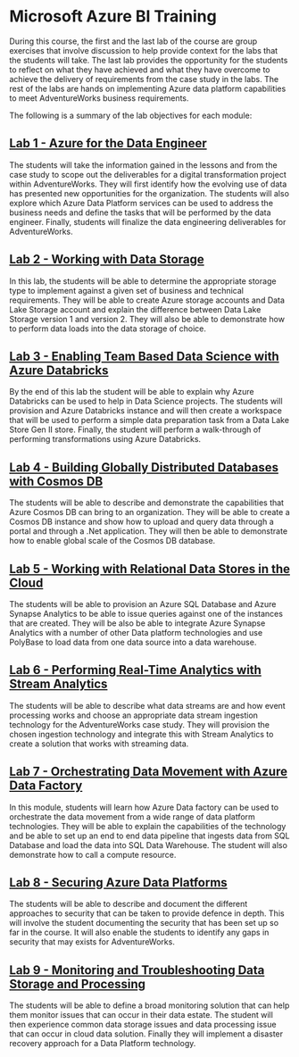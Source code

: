 # Microsoft Azure BI Training

 During this course, the first and the last lab of the course are group exercises that involve discussion to help provide context for the labs that the students will take. The last lab provides the opportunity for the students to reflect on what they have achieved and what they have overcome to achieve the delivery of requirements from the case study in the labs. The rest of the labs are hands on implementing Azure data platform capabilities to meet AdventureWorks business requirements.

The following is a summary of the lab objectives for each module:

## [Lab 1 - Azure for the Data Engineer](https://github.com/azuredevopspro/empire-azure-data-ai-impliment/blob/main/instructions/dp-200-01_instructions.md)

The students will take the information gained in the lessons and from the case study to scope out the deliverables for a digital transformation project within AdventureWorks. They will first identify how the evolving use of data has presented new opportunities for the organization. The students will also explore which Azure Data Platform services can be used to address the business needs and define the tasks that will be performed by the data engineer. Finally, students will finalize the data engineering deliverables for AdventureWorks.

## [Lab 2 - Working with Data Storage](https://github.com/azuredevopspro/empire-azure-data-ai-impliment/blob/main/instructions/dp-200-02_instructions.md)

In this lab, the students will be able to determine the appropriate storage type to implement against a given set of business and technical requirements. They will be able to create Azure storage accounts and Data Lake Storage account and explain the difference between Data Lake Storage version 1 and version 2. They will also be able to demonstrate how to perform data loads into the data storage of choice.

## [Lab 3 - Enabling Team Based Data Science with Azure Databricks](https://github.com/azuredevopspro/empire-azure-data-ai-impliment/blob/main/instructions/dp-200-03_instructions.md)

By the end of this lab the student will be able to explain why Azure Databricks can be used to help in Data Science projects. The students will provision and Azure Databricks instance and will then create a workspace that will be used to perform a simple data preparation task from a Data Lake Store Gen II store. Finally, the student will perform a walk-through of performing transformations using Azure Databricks.

## [Lab 4 - Building Globally Distributed Databases with Cosmos DB](https://github.com/azuredevopspro/empire-azure-data-ai-impliment/blob/main/instructions/dp-200-04_instructions.md)

The students will be able to describe and demonstrate the capabilities that Azure Cosmos DB can bring to an organization. They will be able to create a Cosmos DB instance and show how to upload and query data through a portal and through a .Net application. They will then be able to demonstrate how to enable global scale of the Cosmos DB database.

## [Lab 5 - Working with Relational Data Stores in the Cloud](https://github.com/azuredevopspro/empire-azure-data-ai-impliment/blob/main/instructions/dp-200-05_instructions.md)

The students will be able to provision an Azure SQL Database and Azure Synapse Analytics to be able to issue queries against one of the instances that are created. They will be also be able to integrate Azure Synapse Analytics with a number of other Data platform technologies and use PolyBase to load data from one data source into a data warehouse.

## [Lab 6 - Performing Real-Time Analytics with Stream Analytics](https://github.com/azuredevopspro/empire-azure-data-ai-impliment/blob/main/instructions/dp-200-06_instructions.md)

The students will be able to describe what data streams are and how event processing works and choose an appropriate data stream ingestion technology for the AdventureWorks case study. They will provision the chosen ingestion technology and integrate this with Stream Analytics to create a solution that works with streaming data.

## [Lab 7 - Orchestrating Data Movement with Azure Data Factory](https://github.com/azuredevopspro/empire-azure-data-ai-impliment/blob/main/instructions/dp-200-07_instructions.md)

In this module, students will learn how Azure Data factory can be used to orchestrate the data movement from a wide range of data platform technologies. They will be able to explain the capabilities of the technology and be able to set up an end to end data pipeline that ingests data from SQL Database and load the data into SQL Data Warehouse. The student will also demonstrate how to call a compute resource.

## [Lab 8 - Securing Azure Data Platforms](https://github.com/azuredevopspro/empire-azure-data-ai-impliment/blob/main/instructions/dp-200-08_instructions.md)

The students will be able to describe and document the different approaches to security that can be taken to provide defence in depth. This will involve the student documenting the security that has been set up so far in the course. It will also enable the students to identify any gaps in security that may exists for AdventureWorks.

## [Lab 9 - Monitoring and Troubleshooting Data Storage and Processing](https://github.com/azuredevopspro/empire-azure-data-ai-impliment/blob/main/instructions/dp-200-09_instructions.md)

The students will be able to define a broad monitoring solution that can help them monitor issues that can occur in their data estate. The student will then experience common data storage issues and data processing issue that can occur in cloud data solution. Finally they will implement a disaster recovery approach for a Data Platform technology.